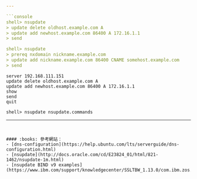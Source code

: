 ```yaml
---

```console
shell> nsupdate
> update delete oldhost.example.com A
> update add newhost.example.com 86400 A 172.16.1.1
> send

shell> nsupdate
> prereq nxdomain nickname.example.com
> update add nickname.example.com 86400 CNAME somehost.example.com
> send
```

```
server 192.168.111.151
update delete oldhost.example.com A
update add newhost.example.com 86400 A 172.16.1.1
show
send
quit
```

```console
shell> nsupdate nsupdate.commands
```

---
```


#### :books: 參考網站：
- [dns-configuration](https://help.ubuntu.com/lts/serverguide/dns-configuration.html)
- [nsupdate](http://docs.oracle.com/cd/E23824_01/html/821-1462/nsupdate-1m.html)
- [nsupdate BIND v9 examples](https://www.ibm.com/support/knowledgecenter/SSLTBW_1.13.0/com.ibm.zos.r13.halu101/f1a1c2a123.htm)
